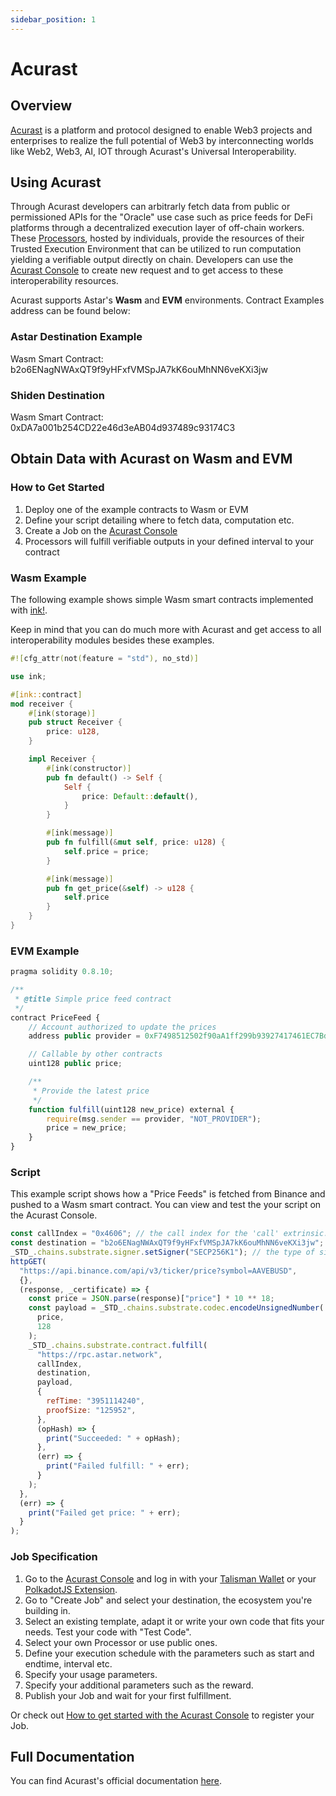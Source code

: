 ```yaml
---
sidebar_position: 1
---
```


# Acurast

[Acurast]: https://acurast.com/

## Overview

[Acurast](https://acurast.com/) is a platform and protocol designed to enable Web3 projects and enterprises to realize the full potential of Web3 by interconnecting worlds like Web2, Web3, AI, IOT through Acurast's Universal Interoperability.

## Using Acurast

Through Acurast developers can arbitrarly fetch data from public or permissioned APIs for the "Oracle" use case such as price feeds for DeFi platforms through a decentralized execution layer of off-chain workers. These [Processors](https://docs.acurast.com/acurast-processors), hosted by individuals, provide the resources of their Trusted Execution Environment that can be utilized to run computation yielding a verifiable output directly on chain. Developers can use the [Acurast Console](https://console.acurast.com/) to create new request and to get access to these interoperability resources.

Acurast supports Astar's **Wasm** and **EVM** environments. Contract Examples address can be found below:

### Astar Destination Example

Wasm Smart Contract: b2o6ENagNWAxQT9f9yHFxfVMSpJA7kK6ouMhNN6veKXi3jw

### Shiden Destination

Wasm Smart Contract: 0xDA7a001b254CD22e46d3eAB04d937489c93174C3

## Obtain Data with Acurast on Wasm and EVM

### How to Get Started

1. Deploy one of the example contracts to Wasm or EVM
1. Define your script detailing where to fetch data, computation etc.
1. Create a Job on the [Acurast Console](https://console.acurast.com/)
1. Processors will fulfill verifiable outputs in your defined interval to your contract

### Wasm Example

The following example shows simple Wasm smart contracts implemented with [ink!](https://use.ink/).

Keep in mind that you can do much more with Acurast and get access to all interoperability modules besides these examples.

```rust
#![cfg_attr(not(feature = "std"), no_std)]

use ink;

#[ink::contract]
mod receiver {
    #[ink(storage)]
    pub struct Receiver {
        price: u128,
    }

    impl Receiver {
        #[ink(constructor)]
        pub fn default() -> Self {
            Self {
                price: Default::default(),
            }
        }

        #[ink(message)]
        pub fn fulfill(&mut self, price: u128) {
            self.price = price;
        }

        #[ink(message)]
        pub fn get_price(&self) -> u128 {
            self.price
        }
    }
}

```

### EVM Example

```ts
pragma solidity 0.8.10;

/**
 * @title Simple price feed contract
 */
contract PriceFeed {
    // Account authorized to update the prices
    address public provider = 0xF7498512502f90aA1ff299b93927417461EC7Bd5;

    // Callable by other contracts
    uint128 public price;

    /**
     * Provide the latest price
     */
    function fulfill(uint128 new_price) external {
        require(msg.sender == provider, "NOT_PROVIDER");
        price = new_price;
    }
}
```

### Script

This example script shows how a "Price Feeds" is fetched from Binance and pushed to a Wasm smart contract. You can view and test the your script on the Acurast Console.

```js
const callIndex = "0x4606"; // the call index for the 'call' extrinsic.
const destination = "b2o6ENagNWAxQT9f9yHFxfVMSpJA7kK6ouMhNN6veKXi3jw"; // contract address that will receive the 'fulfill' call.
_STD_.chains.substrate.signer.setSigner("SECP256K1"); // the type of signer used for sign the extrinsic call
httpGET(
  "https://api.binance.com/api/v3/ticker/price?symbol=AAVEBUSD",
  {},
  (response, _certificate) => {
    const price = JSON.parse(response)["price"] * 10 ** 18;
    const payload = _STD_.chains.substrate.codec.encodeUnsignedNumber(
      price,
      128
    );
    _STD_.chains.substrate.contract.fulfill(
      "https://rpc.astar.network",
      callIndex,
      destination,
      payload,
      {
        refTime: "3951114240",
        proofSize: "125952",
      },
      (opHash) => {
        print("Succeeded: " + opHash);
      },
      (err) => {
        print("Failed fulfill: " + err);
      }
    );
  },
  (err) => {
    print("Failed get price: " + err);
  }
);
```

### Job Specification

1. Go to the [Acurast Console](https://console.acurast.com/) and log in with your [Talisman Wallet](https://www.talisman.xyz/wallet) or your [PolkadotJS Extension](https://polkadot.js.org/extension/).
1. Go to "Create Job" and select your destination, the ecosystem you're building in.
1. Select an existing template, adapt it or write your own code that fits your needs. Test your code with "Test Code".
1. Select your own Processor or use public ones.
1. Define your execution schedule with the parameters such as start and endtime, interval etc.
1. Specify your usage parameters.
1. Specify your additional parameters such as the reward.
1. Publish your Job and wait for your first fulfillment.

Or check out [How to get started with the Acurast Console](https://docs.acurast.com/developers/introduction#get-started) to register your Job.

## Full Documentation

You can find Acurast's official documentation [here](https://docs.acurast.com/).
